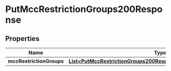 

# PutMccRestrictionGroups200Response


## Properties

| Name | Type | Description | Notes |
|------------ | ------------- | ------------- | -------------|
|**mccRestrictionGroups** | [**List&lt;PutMccRestrictionGroups200ResponseMccRestrictionGroupsInner&gt;**](PutMccRestrictionGroups200ResponseMccRestrictionGroupsInner.md) |  |  [optional] |



